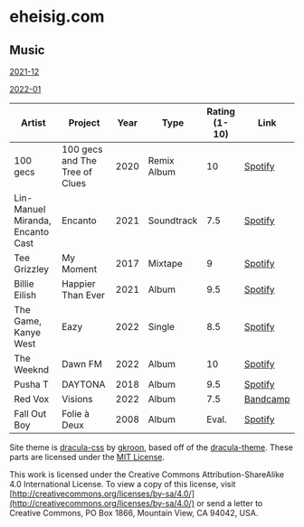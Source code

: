 # eheisig.com

## Music

[2021-12](https://raw.githubusercontent.com/eheisig/Vault/main/Effect/2012-12.html)

[2022-01](https://raw.githubusercontent.com/eheisig/Vault/main/Effect/2022_01.html)

| **Artist**                       | **Project**                    | **Year** | **Type**    | **Rating** (1-10) | **Link**                                                                                   |
| -------------------------------- | ------------------------------ | -------- | ----------- | ----------------- | ------------------------------------------------------------------------------------------ |
| 100 gecs                         | 100 gecs and The Tree of Clues | 2020     | Remix Album | 10                | [Spotify](https://open.spotify.com/album/0qnExDZfz0kVeBjixPsyjS?si=yIbyICP-SeqRex09ed_tZw) |
| Lin-Manuel Miranda, Encanto Cast | Encanto                        | 2021     | Soundtrack  | 7.5               | [Spotify](https://open.spotify.com/album/25L8ck3KGcmCo3901ztPzR?si=C8tFA3KmTJ29d6VTjo_neg) |
| Tee Grizzley                     | My Moment                      | 2017     | Mixtape     | 9                 | [Spotify](https://open.spotify.com/album/6074OsmUN1PdFgy0zTP4Fn?si=jXyLiW9vSgmL9TNe298Yvg) |
| Billie Eilish                    | Happier Than Ever              | 2021     | Album       | 9.5               | [Spotify](https://open.spotify.com/album/0JGOiO34nwfUdDrD612dOp?si=knWIzQkRS520wzFIdRMiPQ) |
| The Game, Kanye West             | Eazy                           | 2022     | Single      | 8.5               | [Spotify](https://open.spotify.com/track/6Ab81Bs9fcOwaTYuBsUUpI?si=a07758ba9c6c497f)       |
| The Weeknd                       | Dawn FM                        | 2022     | Album       | 10                | [Spotify](https://open.spotify.com/album/2nLOHgzXzwFEpl62zAgCEC?si=nPhbWrADTtaQ1R8dKF87-A) |
| Pusha T                          | DAYTONA                        | 2018     | Album       | 9.5               | [Spotify](https://open.spotify.com/album/07bIdDDe3I3hhWpxU6tuBp?si=aTUJKXuvQwuAjZmEKq9mgw) |
| Red Vox                          | Visions                        | 2022     | Album       | 7.5               | [Bandcamp](https://vine.bandcamp.com/album/visions)                                        |
| Fall Out Boy                     | Folie à Deux                   | 2008     | Album       | Eval.             | [Spotify](https://open.spotify.com/album/6KOWjVP0mh5rOqmzm4tkPD?si=VS88iKhbTA2Lnbck9LVNAQ) |

Site theme is [dracula-css](https://github.com/gkroon/dracula-css) by [gkroon](https://github.com/gkroon), based off of the [dracula-theme](https://github.com/dracula/dracula-theme). These parts are licensed under the [MIT License](https://mit-license.org).

This work is licensed under the Creative Commons Attribution-ShareAlike 4.0 International License. To view a copy of this license, visit [http://creativecommons.org/licenses/by-sa/4.0/](http://creativecommons.org/licenses/by-sa/4.0/) or send a letter to Creative Commons, PO Box 1866, Mountain View, CA 94042, USA.
